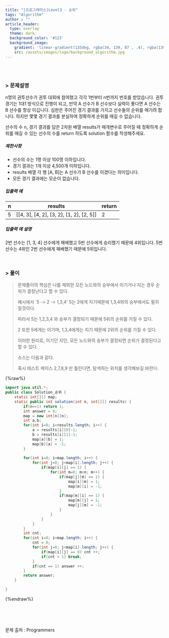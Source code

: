 ```yaml
---
title: "[프로그래머스]Level3 - 순위"
tags: "Algorithm"
author : ""
article_header:
  type: overlay
  theme: dark
  background_color: '#123'
  background_image:
    gradient: 'linear-gradient(135deg, rgba(34, 139, 87 , .4), rgba(139, 34, 139, .4))'
    src: /assets/images/logo/background_algorithm.jpg
---
```






###### <br/>

### > 문제설명

n명의 권투선수가 권투 대회에 참여했고 각각 1번부터 n번까지 번호를 받았습니다. 권투 경기는 1대1 방식으로 진행이 되고, 만약 A 선수가 B 선수보다 실력이 좋다면 A 선수는 B 선수를 항상 이깁니다. 심판은 주어진 경기 결과를 가지고 선수들의 순위를 매기려 합니다. 하지만 몇몇 경기 결과를 분실하여 정확하게 순위를 매길 수 없습니다.

선수의 수 n, 경기 결과를 담은 2차원 배열 results가 매개변수로 주어질 때 정확하게 순위를 매길 수 있는 선수의 수를 return 하도록 solution 함수를 작성해주세요.

##### 제한사항

- 선수의 수는 1명 이상 100명 이하입니다.
- 경기 결과는 1개 이상 4,500개 이하입니다.
- results 배열 각 행 [A, B]는 A 선수가 B 선수를 이겼다는 의미입니다.
- 모든 경기 결과에는 모순이 없습니다.

##### 입출력 예

| n    | results                                  | return |
| ---- | ---------------------------------------- | ------ |
| 5    | [[4, 3], [4, 2], [3, 2], [1, 2], [2, 5]] | 2      |

##### 입출력 예 설명

2번 선수는 [1, 3, 4] 선수에게 패배했고 5번 선수에게 승리했기 때문에 4위입니다.
5번 선수는 4위인 2번 선수에게 패배했기 때문에 5위입니다.

<br>



### > 풀이

> 문제풀이의 핵심은 나를 제외한 모든 노드와의 승부에서 이기거나 지는 경우 순위가 결정난다고 할 수 있다.
>
> 예시에서 `5 -> 2 -> 1,3,4' 5는 2에게 지기때문에 1,3,4와의 승부에서도 필히 질것이다. 
>
> 따라서 5는 1,2,3,4 와 승부가 결정되기 때문에 5위의 순위를 가질 수 있다.
>
> 2 또한 5에게는 이기며, 1,3,4에게는 지기 때문에 2위의 순위를 가질 수 있다.
>
> 이러한 원리로, 이기던 지던, 모든 노드와의 숭부가 결정되면 순위가 결정된다고 할 수 있다.
>
> 소스는 다음과 같다.
>
> 혹시 테스트 케이스 2,7,8,9 만 틀린다면, 탐색하는 위치를 생각해보길 바란다.

{%raw%}

~~~java
import java.util.*;
public class Solution_순위 {
	static int[][] map;
	static public int solution(int n, int[][] results) {
		if(n==1) return 1;
		int answer = 0;
		map = new int[n][n];
		int a,b;
		for(int i=0; i<results.length; i++) {
			a = results[i][0]-1;
			b = results[i][1]-1;
			map[a][b] = 1;
			map[b][a] = -1;
		}
		
		for(int i=0; i<map.length; i++) {
			for(int j=0; j<map[i].length; j++) {
				if(map[i][j] == 1) {
					for(int m=0; m<n; m++) {
						if(map[j][m] == 1) {
							map[i][m] = 1;
							map[m][i] = -1;
						}
						if(map[m][i] == 1) {
							map[m][j] = 1;
							map[j][m] = -1;
						}
					}
				}
			}
		}
		int cnt;
		for(int i=0; i<map.length; i++) {
			cnt = 0;
			for(int j=0; j<map[i].length; j++) {
				if(map[i][j] == 0) cnt ++;
				if(cnt > 1) break;
			}
			if(cnt == 1) answer ++;
		}
        return answer;
    }

}
~~~

{%endraw%}

<br/>

<br/>

<br/>

문제 출처 : Programmers

<br/>

<br/>

<br/>